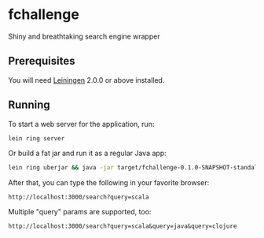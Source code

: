 # fchallenge

Shiny and breathtaking search engine wrapper

## Prerequisites

You will need [Leiningen][] 2.0.0 or above installed.

[leiningen]: https://github.com/technomancy/leiningen

## Running

To start a web server for the application, run:

```bash
lein ring server
```

Or build a fat jar and run it as a regular Java app:
```bash
lein ring uberjar && java -jar target/fchallenge-0.1.0-SNAPSHOT-standalone.jar
```
After that, you can type the following in your favorite browser:
```
http://localhost:3000/search?query=scala
```
Multiple "query" params are supported, too:
```
http://localhost:3000/search?query=scala&query=java&query=clojure
```
